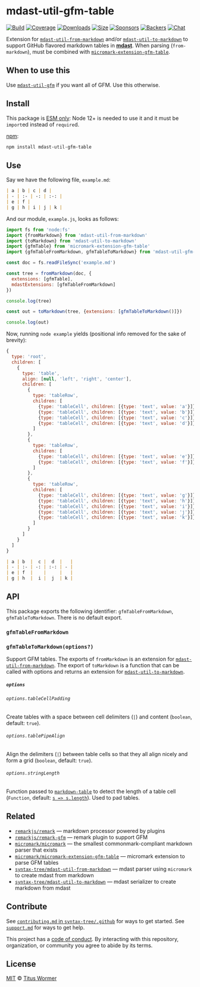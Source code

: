 # mdast-util-gfm-table

[![Build][build-badge]][build]
[![Coverage][coverage-badge]][coverage]
[![Downloads][downloads-badge]][downloads]
[![Size][size-badge]][size]
[![Sponsors][sponsors-badge]][collective]
[![Backers][backers-badge]][collective]
[![Chat][chat-badge]][chat]

Extension for [`mdast-util-from-markdown`][from-markdown] and/or
[`mdast-util-to-markdown`][to-markdown] to support GitHub flavored markdown
tables in **[mdast][]**.
When parsing (`from-markdown`), must be combined with
[`micromark-extension-gfm-table`][extension].

## When to use this

Use [`mdast-util-gfm`][mdast-util-gfm] if you want all of GFM.
Use this otherwise.

## Install

This package is [ESM only](https://gist.github.com/sindresorhus/a39789f98801d908bbc7ff3ecc99d99c):
Node 12+ is needed to use it and it must be `import`ed instead of `require`d.

[npm][]:

```sh
npm install mdast-util-gfm-table
```

## Use

Say we have the following file, `example.md`:

```markdown
| a | b | c | d |
| - | :- | -: | :-: |
| e | f |
| g | h | i | j | k |
```

And our module, `example.js`, looks as follows:

```js
import fs from 'node:fs'
import {fromMarkdown} from 'mdast-util-from-markdown'
import {toMarkdown} from 'mdast-util-to-markdown'
import {gfmTable} from 'micromark-extension-gfm-table'
import {gfmTableFromMarkdown, gfmTableToMarkdown} from 'mdast-util-gfm-table'

const doc = fs.readFileSync('example.md')

const tree = fromMarkdown(doc, {
  extensions: [gfmTable],
  mdastExtensions: [gfmTableFromMarkdown]
})

console.log(tree)

const out = toMarkdown(tree, {extensions: [gfmTableToMarkdown()]})

console.log(out)
```

Now, running `node example` yields (positional info removed for the sake of
brevity):

```js
{
  type: 'root',
  children: [
    {
      type: 'table',
      align: [null, 'left', 'right', 'center'],
      children: [
        {
          type: 'tableRow',
          children: [
            {type: 'tableCell', children: [{type: 'text', value: 'a'}]},
            {type: 'tableCell', children: [{type: 'text', value: 'b'}]},
            {type: 'tableCell', children: [{type: 'text', value: 'c'}]},
            {type: 'tableCell', children: [{type: 'text', value: 'd'}]}
          ]
        },
        {
          type: 'tableRow',
          children: [
            {type: 'tableCell', children: [{type: 'text', value: 'e'}]},
            {type: 'tableCell', children: [{type: 'text', value: 'f'}]}
          ]
        },
        {
          type: 'tableRow',
          children: [
            {type: 'tableCell', children: [{type: 'text', value: 'g'}]},
            {type: 'tableCell', children: [{type: 'text', value: 'h'}]},
            {type: 'tableCell', children: [{type: 'text', value: 'i'}]},
            {type: 'tableCell', children: [{type: 'text', value: 'j'}]},
            {type: 'tableCell', children: [{type: 'text', value: 'k'}]}
          ]
        }
      ]
    }
  ]
}
```

```markdown
| a | b  |  c |  d  |   |
| - | :- | -: | :-: | - |
| e | f  |    |     |   |
| g | h  |  i |  j  | k |
```

## API

This package exports the following identifier: `gfmTableFromMarkdown`,
`gfmTableToMarkdown`.
There is no default export.

### `gfmTableFromMarkdown`

### `gfmTableToMarkdown(options?)`

Support GFM tables.
The exports of `fromMarkdown` is an extension for
[`mdast-util-from-markdown`][from-markdown].
The export of `toMarkdown` is a function that can be called with options and
returns an extension for [`mdast-util-to-markdown`][to-markdown].

##### `options`

###### `options.tableCellPadding`

Create tables with a space between cell delimiters (`|`) and content (`boolean`,
default: `true`).

###### `options.tablePipeAlign`

Align the delimiters (`|`) between table cells so that they all align nicely and
form a grid (`boolean`, default: `true`).

###### `options.stringLength`

Function passed to [`markdown-table`][markdown-table] to detect the length of a
table cell (`Function`, default: [`s => s.length`][string-length]).
Used to pad tables.

## Related

*   [`remarkjs/remark`][remark]
    — markdown processor powered by plugins
*   [`remarkjs/remark-gfm`][remark-gfm]
    — remark plugin to support GFM
*   [`micromark/micromark`][micromark]
    — the smallest commonmark-compliant markdown parser that exists
*   [`micromark/micromark-extension-gfm-table`][extension]
    — micromark extension to parse GFM tables
*   [`syntax-tree/mdast-util-from-markdown`][from-markdown]
    — mdast parser using `micromark` to create mdast from markdown
*   [`syntax-tree/mdast-util-to-markdown`][to-markdown]
    — mdast serializer to create markdown from mdast

## Contribute

See [`contributing.md` in `syntax-tree/.github`][contributing] for ways to get
started.
See [`support.md`][support] for ways to get help.

This project has a [code of conduct][coc].
By interacting with this repository, organization, or community you agree to
abide by its terms.

## License

[MIT][license] © [Titus Wormer][author]

<!-- Definitions -->

[build-badge]: https://github.com/syntax-tree/mdast-util-gfm-table/workflows/main/badge.svg

[build]: https://github.com/syntax-tree/mdast-util-gfm-table/actions

[coverage-badge]: https://img.shields.io/codecov/c/github/syntax-tree/mdast-util-gfm-table.svg

[coverage]: https://codecov.io/github/syntax-tree/mdast-util-gfm-table

[downloads-badge]: https://img.shields.io/npm/dm/mdast-util-gfm-table.svg

[downloads]: https://www.npmjs.com/package/mdast-util-gfm-table

[size-badge]: https://img.shields.io/bundlephobia/minzip/mdast-util-gfm-table.svg

[size]: https://bundlephobia.com/result?p=mdast-util-gfm-table

[sponsors-badge]: https://opencollective.com/unified/sponsors/badge.svg

[backers-badge]: https://opencollective.com/unified/backers/badge.svg

[collective]: https://opencollective.com/unified

[chat-badge]: https://img.shields.io/badge/chat-discussions-success.svg

[chat]: https://github.com/syntax-tree/unist/discussions

[npm]: https://docs.npmjs.com/cli/install

[license]: license

[author]: https://wooorm.com

[contributing]: https://github.com/syntax-tree/.github/blob/HEAD/contributing.md

[support]: https://github.com/syntax-tree/.github/blob/HEAD/support.md

[coc]: https://github.com/syntax-tree/.github/blob/HEAD/code-of-conduct.md

[mdast]: https://github.com/syntax-tree/mdast

[remark]: https://github.com/remarkjs/remark

[remark-gfm]: https://github.com/remarkjs/remark-gfm

[from-markdown]: https://github.com/syntax-tree/mdast-util-from-markdown

[to-markdown]: https://github.com/syntax-tree/mdast-util-to-markdown

[micromark]: https://github.com/micromark/micromark

[extension]: https://github.com/micromark/micromark-extension-gfm-table

[markdown-table]: https://github.com/wooorm/markdown-table

[string-length]: https://github.com/wooorm/markdown-table#optionsstringlength

[mdast-util-gfm]: https://github.com/syntax-tree/mdast-util-gfm
